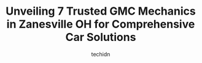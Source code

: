 ---
layout: ampstory
image: https://images.unsplash.com/photo-1525609004556-c46c7d6cf023?ixlib=rb-4.0.3&ixid=MnwxMjA3fDB8MHxwaG90by1wYWdlfHx8fGVufDB8fHx8&auto=format&fit=crop&w=640&h=853&q=80
author: techidn
featured: false
description: When it comes to finding reliable automotive experts in Zanesville OH, USA, look no further than the 7 best GMC Mechanic in the area. With their exceptional skills and dedication to providin
title: Unveiling 7 Trusted GMC Mechanics in Zanesville OH for Comprehensive Car Solutions
cover:
   title: Unveiling 7 Trusted GMC Mechanics in Zanesville OH for Comprehensive Car Solutions
   subtitle: Rickpate
   background: https://images.unsplash.com/photo-1525609004556-c46c7d6cf023?ixlib=rb-4.0.3&ixid=MnwxMjA3fDB8MHxwaG90by1wYWdlfHx8fGVufDB8fHx8&auto=format&fit=crop&w=640&h=853&q=80

pages: 
 - layout: thirds
   top: <h1>#1 AAMCO Transmissions & Total Car Care</h1>
   bottom: "<p>Ron was professionally awesome! Thank you immensely for your kindness and courtesy. I highly recommend this establishment! Id rate AAMCO in Zanesville 10 stars if I coul</p>"
   background: https://www.knot35.com/toplist/wp-content/uploads/2023/06/best-gmc-mechanic-1-in-zanesville-oh-1685841025.jpeg
   backgroundblur: true
 - layout: thirds
   top: <h1>#2 Central Ohio Tire, LLC</h1>
   bottom: "<p>1140 Newark Rd, Zanesville, OH 43701, United States</p>"
   background: https://www.knot35.com/toplist/wp-content/uploads/2023/06/best-gmc-mechanic-2-in-zanesville-oh-1685841026.png
   cta:
      link: https://www.knot35.com/toplist/unveiling-7-trusted-gmc-mechanics-in-zanesville-oh-for-comprehensive-car-solutions/
      text: Unveiling 7 Trusted GMC Mechanics in Zanesville OH for Comprehensive Car Solutions
 - layout: thirds
   top: <h1>#3 Ken Browns Auto Services</h1>
   bottom: "<p>1037 Maple Ave, Zanesville, OH 43701, United States</p>"
   background: https://www.knot35.com/toplist/wp-content/uploads/2023/06/best-gmc-mechanic-3-in-zanesville-oh-1685841027.jpeg
   cta:
      link: https://www.knot35.com/toplist/unveiling-7-trusted-gmc-mechanics-in-zanesville-oh-for-comprehensive-car-solutions/
      text: Unveiling 7 Trusted GMC Mechanics in Zanesville OH for Comprehensive Car Solutions
 - layout: thirds
   top: <h1>#4 Hicks Auto, LLC</h1>
   bottom: "<p>1324 W Main St, Zanesville, OH 43701, United States</p>"
   background: https://images.unsplash.com/photo-1488554378835-f7acf46e6c98?ixlib=rb-4.0.3&ixid=MnwxMjA3fDB8MHxwaG90by1wYWdlfHx8fGVufDB8fHx8&auto=format&fit=crop&w=640&h=853&q=80
   cta:
      link: https://www.knot35.com/toplist/unveiling-7-trusted-gmc-mechanics-in-zanesville-oh-for-comprehensive-car-solutions/
      text: Unveiling 7 Trusted GMC Mechanics in Zanesville OH for Comprehensive Car Solutions
 - layout: thirds
   top: <h1>#5 Hittles Garage</h1>
   bottom: "<p>2605 Pinkerton Ln, Zanesville, OH 43701, United States</p>"
   background: https://images.unsplash.com/photo-1553949345-eb786bb3f7ba?ixlib=rb-4.0.3&ixid=MnwxMjA3fDB8MHxwaG90by1wYWdlfHx8fGVufDB8fHx8&auto=format&fit=crop&w=640&h=853&q=80
   cta:
      link: https://www.knot35.com/toplist/unveiling-7-trusted-gmc-mechanics-in-zanesville-oh-for-comprehensive-car-solutions/
      text: Unveiling 7 Trusted GMC Mechanics in Zanesville OH for Comprehensive Car Solutions
 - layout: thirds
   top: <h1>#6 Y-city Auto Group LLC</h1>
   bottom: "<p>1103 Lee St, Zanesville, OH 43701, United States</p>"
   background: https://images.unsplash.com/photo-1632260260864-caf7fde5ec36?ixlib=rb-4.0.3&ixid=MnwxMjA3fDB8MHxwaG90by1wYWdlfHx8fGVufDB8fHx8&auto=format&fit=crop&w=640&h=853&q=80
   cta:
      link: https://www.knot35.com/toplist/unveiling-7-trusted-gmc-mechanics-in-zanesville-oh-for-comprehensive-car-solutions/
      text: Unveiling 7 Trusted GMC Mechanics in Zanesville OH for Comprehensive Car Solutions
 - layout: thirds
   top: <h1>#7 Goodys Garage</h1>
   bottom: "<p>578 Pleasant Grove Rd, Zanesville, OH 43701, United States</p>"
   background: https://images.unsplash.com/photo-1561679660-d00ee1e0dc8e?ixlib=rb-4.0.3&ixid=MnwxMjA3fDB8MHxwaG90by1wYWdlfHx8fGVufDB8fHx8&auto=format&fit=crop&w=640&h=853&q=80
   cta:
      link: https://www.knot35.com/toplist/unveiling-7-trusted-gmc-mechanics-in-zanesville-oh-for-comprehensive-car-solutions/
      text: Unveiling 7 Trusted GMC Mechanics in Zanesville OH for Comprehensive Car Solutions
 - layout: thirds
   middle: Continue reading...
   background: https://images.unsplash.com/photo-1546497974-b213c9efb599?ixlib=rb-4.0.3&ixid=MnwxMjA3fDB8MHxwaG90by1wYWdlfHx8fGVufDB8fHx8&auto=format&fit=crop&w=640&h=853&q=80
   cta:
      link: https://www.knot35.com/toplist/unveiling-7-trusted-gmc-mechanics-in-zanesville-oh-for-comprehensive-car-solutions/
      text: Unveiling 7 Trusted GMC Mechanics in Zanesville OH for Comprehensive Car Solutions
      
---